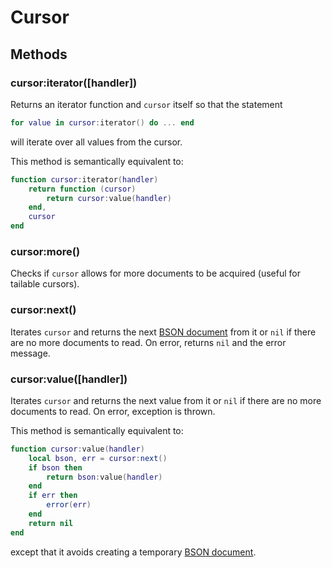 Cursor
======

Methods
-------

### cursor:iterator([handler])
Returns an iterator function and `cursor` itself so that the statement

```Lua
for value in cursor:iterator() do ... end
```

will iterate over all values from the cursor.

This method is semantically equivalent to:

```Lua
function cursor:iterator(handler)
    return function (cursor)
        return cursor:value(handler)
    end,
    cursor
end
```

### cursor:more()
Checks if `cursor` allows for more documents to be acquired (useful for tailable cursors).

### cursor:next()
Iterates `cursor` and returns the next [BSON document] from it or `nil` if there are no more
documents to read. On error, returns `nil` and the error message.

### cursor:value([handler])
Iterates `cursor` and returns the next value from it or `nil` if there are no more documents to read.
On error, exception is thrown.

This method is semantically equivalent to:

```Lua
function cursor:value(handler)
    local bson, err = cursor:next()
    if bson then
        return bson:value(handler)
    end
    if err then
        error(err)
    end
    return nil
end
```

except that it avoids creating a temporary [BSON document].


[BSON document]: bson.md
